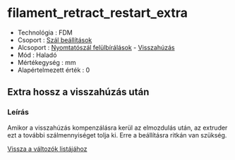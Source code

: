 # filament\_retract\_restart\_extra

* Technológia : FDM
* Csoport : [Szál beállítások](../filament_settings/filament_settings.md)
* Alcsoport : [Nyomtatószál felülbírálások](filament_retract_restart_extra.md) - [Visszahúzás](../filament_settings/filament_settings.md#rétraction)
* Mód : Haladó
* Mértékegység : mm
* Alapértelmezett érték : 0

## Extra hossz a visszahúzás után

### Leírás

Amikor a visszahúzás kompenzálásra kerül az elmozdulás után, az extruder ezt a további szálmennyiséget tolja ki. Erre a beállításra ritkán van szükség.

[Vissza a változók listájához](/)

